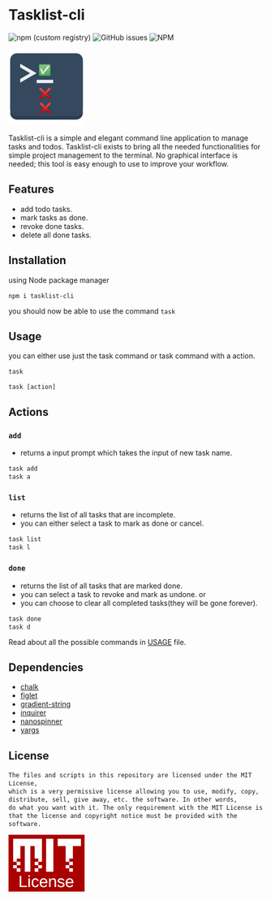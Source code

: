 # Tasklist-cli

![npm (custom registry)](https://img.shields.io/npm/v/tasklist-cli/latest?logo=npm&logoColor=%23ffffff&registry_uri=https%3A%2F%2Fregistry.npmjs.com)
![GitHub issues](https://img.shields.io/github/issues-raw/manojuppala/tasklist-cli?logo=GITHUB)
![NPM](https://img.shields.io/npm/l/tasklist-cli?color=%239e1818&label=License&registry_uri=https%3A%2F%2Fregistry.npmjs.com)

<p>
  <img src="assets/tasklist-cli.png" alt="camKapture" width="150"/>
</p>

Tasklist-cli is a simple and elegant command line application to manage tasks and todos. Tasklist-cli exists to bring all the needed functionalities for simple project management to the terminal. No graphical interface is needed; this tool is easy enough to use to improve your workflow.

## Features

- add todo tasks.
- mark tasks as done.
- revoke done tasks.
- delete all done tasks.

## Installation

using Node package manager

```shell
npm i tasklist-cli
```

you should now be able to use the command `task`

## Usage

you can either use just the task command or task command with a action.

```shell
task
```

```shell
task [action]
```

## Actions

### `add`

- returns a input prompt which takes the input of new task name.

```shell
task add
task a
```

### `list`

- returns the list of all tasks that are incomplete.
- you can either select a task to mark as done or cancel.

```shell
task list
task l
```

### `done`

- returns the list of all tasks that are marked done.
- you can select a task to revoke and mark as undone.
  or
- you can choose to clear all completed tasks(they will be gone forever).

```shell
task done
task d
```

Read about all the possible commands in [USAGE](https://github.com/manojuppala/tasklist-cli/blob/main/USAGE.md) file.

## Dependencies

- [chalk](https://www.npmjs.com/package/chalk)
- [figlet](https://www.npmjs.com/package/figlet)
- [gradient-string](https://www.npmjs.com/package/gradient-string)
- [inquirer](https://www.npmjs.com/package/inquirer)
- [nanospinner](https://www.npmjs.com/package/nanospinner)
- [yargs](https://www.npmjs.com/package/yargs)

## License

```
The files and scripts in this repository are licensed under the MIT License,
which is a very permissive license allowing you to use, modify, copy,
distribute, sell, give away, etc. the software. In other words,
do what you want with it. The only requirement with the MIT License is
that the license and copyright notice must be provided with the software.
```

<a href='https://github.com/manojuppala/todo-list-cli/blob/main/LICENSE'>
<img src="assets/mit-license.png" alt="camKapture" width="150"/>
</a>
